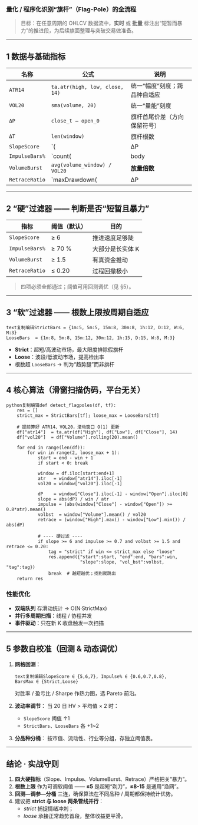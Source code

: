 ### 量化 / 程序化识别“旗杆”（Flag-Pole）的全流程

> 目标：在任意周期的 OHLCV 数据流中，**实时** 或 **批量** 标注出“短暂而暴力”的推进段，为后续旗面整理与突破交易做准备。

------

## 1  数据与基础指标

| 名称           | 公式                           | 说明                         |
| -------------- | ------------------------------ | ---------------------------- |
| `ATR14`        | `ta.atr(high, low, close, 14)` | 统一“幅度”刻度；跨品种自适应 |
| `VOL20`        | `sma(volume, 20)`              | 统一“量能”刻度               |
| `ΔP`           | `close_t – open_0`             | 旗杆首尾价差（方向保留符号） |
| `ΔT`           | `len(window)`                  | 旗杆根数                     |
| `SlopeScore`   | `(                             | ΔP                           |
| `ImpulseBars%` | `count(                        | body                         |
| `VolumeBurst`  | `avg(volume_window) / VOL20`   | **放量倍数**                 |
| `RetraceRatio` | `maxDrawdown(                  | ΔP                           |



------

## 2  “硬”过滤器 —— 判断是否“短暂且暴力”

| 指标           | 阈值（默认） | 目的             |
| -------------- | ------------ | ---------------- |
| `SlopeScore`   | ≥ 6          | 推进速度足够陡   |
| `ImpulseBars%` | ≥ 70 %       | 大部分是长实体 K |
| `VolumeBurst`  | ≥ 1.5        | 有真资金推动     |
| `RetraceRatio` | ≤ 0.20       | 过程回撤极小     |



> 四项必须全部通过；阈值可用回测调优（见 §5）。

------

## 3  “软”过滤器 —— 根数上限按周期自适应

```
text复制编辑StrictBars = {1m:5, 5m:5, 15m:8, 30m:8, 1h:12, D:12, W:6, M:3}
LooseBars  = {1m:8, 5m:8, 15m:12, 30m:12, 1h:15, D:15, W:8, M:3}
```

- **Strict**：超短/高波动市场，最大限度排除假旗杆
- **Loose**：波段/低波动市场，提高检出率
- 根数超 `LooseBars` → 判为“趋势腿”而非旗杆

------

## 4  核心算法（滑窗扫描伪码，平台无关）

```
python复制编辑def detect_flagpoles(df, tf):
    res = []
    strict_max = StrictBars[tf]; loose_max = LooseBars[tf]

    # 提前算好 ATR14、VOL20，滚动窗口 O(1) 更新
    df["atr14"]  = ta.atr(df["High"], df["Low"], df["Close"], 14)
    df["vol20"]  = df["Volume"].rolling(20).mean()

    for end in range(len(df)):
        for win in range(2, loose_max + 1):
            start = end - win + 1
            if start < 0: break

            window = df.iloc[start:end+1]
            atr   = window["atr14"].iloc[-1]
            vol20 = window["vol20"].iloc[-1]

            dP    = window["Close"].iloc[-1] - window["Open"].iloc[0]
            slope = abs(dP) / win / atr
            impulse = (abs(window["Close"] - window["Open"]) >= 0.8*atr).mean()
            volbst  = window["Volume"].mean() / vol20
            retrace = (window["High"].max() - window["Low"].min()) / abs(dP)

            # ---- 硬过滤 ----
            if slope >= 6 and impulse >= 0.7 and volbst >= 1.5 and retrace <= 0.20:
                tag = "strict" if win <= strict_max else "loose"
                res.append({"start":start, "end":end, "bars":win,
                            "slope":slope, "vol_bst":volbst, "tag":tag})
                break  # 越短越优；找到就跳出
    return res
```

### 性能优化

- **双端队列** 存滑动统计 → O(N·StrictMax)
- **并行多周期扫描**：线程 / 协程并发
- **事件驱动**：只在新 K 收盘触发一次扫描

------

## 5  参数自校准（回测 & 动态调优）

1. **网格回测**：

   ```
   text复制编辑SlopeScore ∈ {5,6,7}, Impulse% ∈ {0.6,0.7,0.8},
   BarsMax ∈ {Strict,Loose}
   ```

   对胜率 / 盈亏比 / Sharpe 作热力图，选 Pareto 前沿。

2. **波动率调节**：
    当 20 日 HV > 平均值 × 2 时：

   - `SlopeScore` 阈值 ↑1
   - `StrictBars`、`LooseBars` 各 +1~2

3. **分品种分桶**：
    按市值、流动性、行业等分组，存独立阈值表。

------

## 结论 · 实战守则

1. **四大硬指标**（Slope、Impulse、VolumeBurst、Retrace）严格把关“暴力”。
2. **根数上限** 作为可调软阈值 —— **≤5** 是超短“剃刀”，**≤8-15** 是通用“渔网”。
3. **回测—调参—分桶** 三连，确保算法在不同品种 / 周期都保持统计优势。
4. 建议把 **strict 与 loose 两条管线并行**：
   - *strict* 捕捉情绪冲刺；
   - *loose* 承接正常趋势首段，整体收益更平滑。

